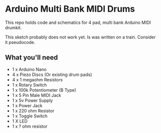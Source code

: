 # Arduino Multi Bank MIDI Drums
This repo holds code and schematics for 4 pad, multi bank Arduino MIDI drumkit.

This sketch probably does not work yet. Is was written on a train. Consider it pseudocode.


## What you'll need
* 1 x Arduino Nano
* 4 x Piezo Discs (Or existing drum pads)
* 4 x 1 megaohm Resistors
* 1 x Rotary Switch
* 1 x 100k Potentiometer (B Type)
* 1 x 5 Pin Male MIDI Jack
* 1 x 5v Power Supply
* 1 x Power Jack
* 1 x 220 ohm Resistor
* 1 x Toggle Switch
* 1 X LED
* 1 x ? ohm resistor
